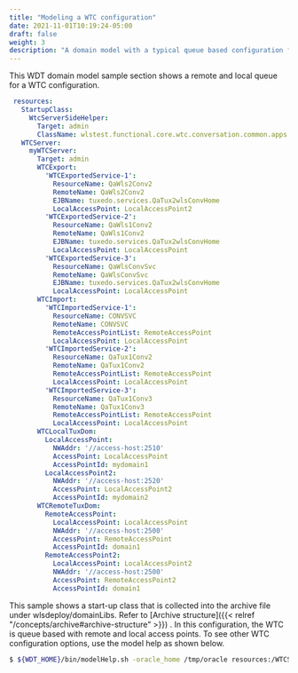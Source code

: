 ```yaml
---
title: "Modeling a WTC configuration"
date: 2021-11-01T10:19:24-05:00
draft: false
weight: 3
description: "A domain model with a typical queue based configuration for a WebLogic Tuxedo Connector."
---
```


This WDT domain model sample section shows a remote and local queue for a WTC configuration. 

```yaml
 resources:
   StartupClass:
     WtcServerSideHelper:
       Target: admin
       ClassName: wlstest.functional.core.wtc.conversation.common.apps.Helper.WtcServerSideHelperImpl
   WTCServer:
     myWTCServer:
       Target: admin
       WTCExport:
         'WTCExportedService-1':
           ResourceName: QaWls2Conv2
           RemoteName: QaWls2Conv2
           EJBName: tuxedo.services.QaTux2wlsConvHome
           LocalAccessPoint: LocalAccessPoint2
         'WTCExportedService-2':
           ResourceName: QaWls1Conv2
           RemoteName: QaWls1Conv2
           EJBName: tuxedo.services.QaTux2wlsConvHome
           LocalAccessPoint: LocalAccessPoint
         'WTCExportedService-3':
           ResourceName: QaWlsConvSvc
           RemoteName: QaWlsConvSvc
           EJBName: tuxedo.services.QaTux2wlsConvHome
           LocalAccessPoint: LocalAccessPoint
       WTCImport:
         'WTCImportedService-1':
           ResourceName: CONVSVC
           RemoteName: CONVSVC
           RemoteAccessPointList: RemoteAccessPoint
           LocalAccessPoint: LocalAccessPoint
         'WTCImportedService-2':
           ResourceName: QaTux1Conv2
           RemoteName: QaTux1Conv2
           RemoteAccessPointList: RemoteAccessPoint
           LocalAccessPoint: LocalAccessPoint
         'WTCImportedService-3':
           ResourceName: QaTux1Conv3
           RemoteName: QaTux1Conv3
           RemoteAccessPointList: RemoteAccessPoint
           LocalAccessPoint: LocalAccessPoint
       WTCLocalTuxDom:
         LocalAccessPoint:
           NWAddr: '//access-host:2510'
           AccessPoint: LocalAccessPoint
           AccessPointId: mydomain1
         LocalAccessPoint2:
           NWAddr: '//access-host:2520'
           AccessPoint: LocalAccessPoint2
           AccessPointId: mydomain2
       WTCRemoteTuxDom:
         RemoteAccessPoint:
           LocalAccessPoint: LocalAccessPoint
           NWAddr: '//access-host:2500'
           AccessPoint: RemoteAccessPoint
           AccessPointId: domain1
         RemoteAccessPoint2:
           LocalAccessPoint: LocalAccessPoint2
           NWAddr: '//access-host:2500'
           AccessPoint: RemoteAccessPoint2
           AccessPointId: domain1

```
This sample shows a start-up class that is collected into the archive file under wlsdeploy/domainLibs. Refer to [Archive structure]({{< relref "/concepts/archive#archive-structure" >}}) .
In this configuration, the WTC is queue based with remote and local access points. To see other WTC configuration options, use the model help as shown below.

```bash
$ ${WDT_HOME}/bin/modelHelp.sh -oracle_home /tmp/oracle resources:/WTCServer
```
